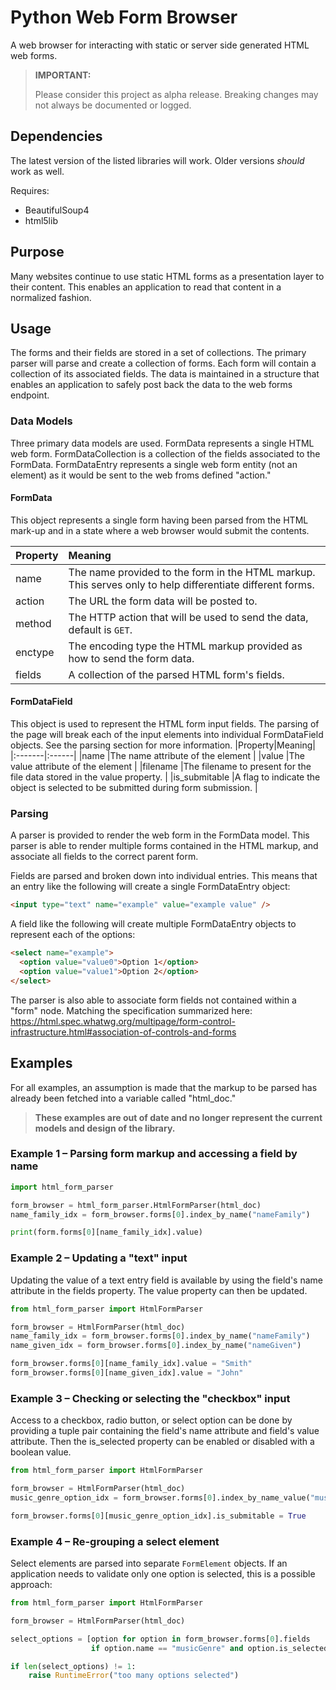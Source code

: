 # Python Web Form Browser
A web browser for interacting with static or server side generated HTML web forms.

> **IMPORTANT:**
>
> Please consider this project as alpha release. Breaking changes may not always be documented or logged.

## Dependencies
The latest version of the listed libraries will work. Older versions *should* work as well. 

Requires:

* BeautifulSoup4
* html5lib

## Purpose
Many websites continue to use static HTML forms as a presentation layer to their content. This enables an application to read that content in a normalized fashion.

## Usage
The forms and their fields are stored in a set of collections. The primary parser will parse and create a collection of forms. Each form will contain a collection of its associated fields. The data is maintained in a structure that enables an application to safely post back the data to the web forms endpoint.

### Data Models
Three primary data models are used. FormData represents a single HTML web form. FormDataCollection is a collection of the fields associated to the FormData. FormDataEntry represents a single web form entity (not an element) as it would be sent to the web froms defined "action."

#### FormData
This object represents a single form having been parsed from the HTML mark-up and in a state where a web browser would submit the contents.

|Property |Meaning |
|:--------|:-------|
|name |The name provided to the form in the HTML markup. This serves only to help differentiate different forms. |
|action |The URL the form data will be posted to. |
|method |The HTTP action that will be used to send the data, default is `GET`. |
|enctype |The encoding type the HTML markup provided as how to send the form data. |
|fields |A collection of the parsed HTML form's fields. |

#### FormDataField
This object is used to represent the HTML form input fields. The parsing of the page will break each of the input elements into individual FormDataField objects. See the parsing section for more information.
|Property|Meaning|
|:-------|:------|
|name |The name attribute of the element |
|value |The value attribute of the element |
|filename |The filename to present for the file data stored in the value property. |
|is_submitable |A flag to indicate the object is selected to be submitted during form submission. |

### Parsing
A parser is provided to render the web form in the FormData model. This parser is able to render multiple forms contained in the HTML markup, and associate all fields to the correct parent form.

Fields are parsed and broken down into individual entries.
This means that an entry like the following will create a single FormDataEntry object:
```html
<input type="text" name="example" value="example value" />
```

A field like the following will create multiple FormDataEntry objects to represent each of the options:
```html
<select name="example">
  <option value="value0">Option 1</option>
  <option value="value1">Option 2</option>
</select>
```

The parser is also able to associate form fields not contained within a "form" node. Matching the specification summarized here: https://html.spec.whatwg.org/multipage/form-control-infrastructure.html#association-of-controls-and-forms

## Examples
For all examples, an assumption is made that the markup to be parsed has already been fetched into a variable called "html_doc."

> **These examples are out of date and no longer represent the current models and design of the library.**
### Example 1 &ndash; Parsing form markup and accessing a field by name
```python
import html_form_parser

form_browser = html_form_parser.HtmlFormParser(html_doc)
name_family_idx = form_browser.forms[0].index_by_name("nameFamily")

print(form.forms[0][name_family_idx].value)
```


### Example 2 &ndash; Updating a "text" input
Updating the value of a text entry field is available by using the field's name attribute in the fields property. The value property can then be updated.
```python
from html_form_parser import HtmlFormParser

form_browser = HtmlFormParser(html_doc)
name_family_idx = form_browser.forms[0].index_by_name("nameFamily")
name_given_idx = form_browser.forms[0].index_by_name("nameGiven")

form_browser.forms[0][name_family_idx].value = "Smith"
form_browser.forms[0][name_given_idx].value = "John"
```

### Example 3 &ndash; Checking or selecting the "checkbox" input
Access to a checkbox, radio button, or select option can be done by providing a tuple pair containing the field's name attribute and field's value attribute. Then the is_selected property can be enabled or disabled with a boolean value.
```python
from html_form_parser import HtmlFormParser

form_browser = HtmlFormParser(html_doc)
music_genre_option_idx = form_browser.forms[0].index_by_name_value("musicGenre", "Classical")

form_browser.forms[0][music_genre_option_idx].is_submitable = True
```

### Example 4 &ndash; Re-grouping a select element
Select elements are parsed into separate `FormElement` objects. If an application needs to validate only one option is selected, this is a possible approach:
```python
from html_form_parser import HtmlFormParser

form_browser = HtmlFormParser(html_doc)

select_options = [option for option in form_browser.forms[0].fields
                  if option.name == "musicGenre" and option.is_selected]

if len(select_options) != 1:
    raise RuntimeError("too many options selected")
```